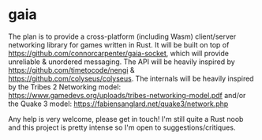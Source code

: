 # gaia

The plan is to provide a cross-platform (including Wasm) client/server networking library for games written in Rust.
It will be built on top of https://github.com/connorcarpenter/gaia-socket, which will provide unreliable & unordered messaging.
The API will be heavily inspired by https://github.com/timetocode/nengi & https://github.com/colyseus/colyseus.
The internals will be heavily inspired by the Tribes 2 Networking model: https://www.gamedevs.org/uploads/tribes-networking-model.pdf and/or the Quake 3 model: https://fabiensanglard.net/quake3/network.php

Any help is very welcome, please get in touch! I'm still quite a Rust noob and this project is pretty intense so I'm open to suggestions/critiques.